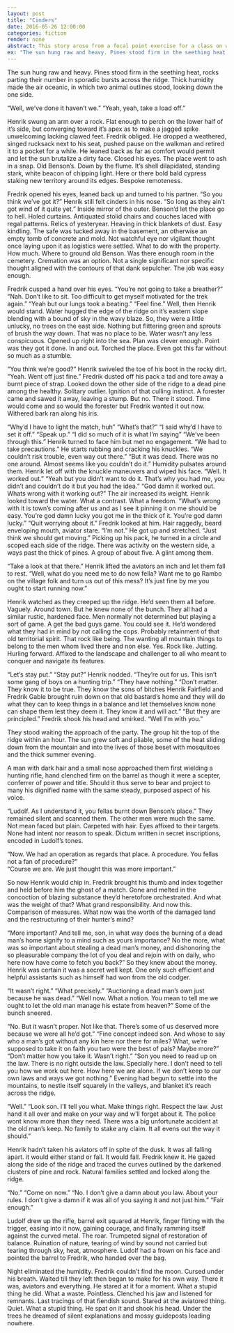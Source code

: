 ```yaml
---
layout: post
title: "Cinders"
date: 2016-05-26 12:00:00
categories: fiction 
render: none
abstract: This story arose from a focal point exercise for a class on writing fiction. This is the original version. I may rework this story at some future juncture. 
ex: "The sun hung raw and heavy. Pines stood firm in the seething heat, rocks parting their number in sporadic bursts across the ridge. Thick humidity made the air oceanic, in which two animal outlines stood, looking down the one side..."
---
```

The sun hung raw and heavy. Pines stood firm in the seething heat, rocks parting their number in sporadic bursts across the ridge. Thick humidity made the air oceanic, in which two animal outlines stood, looking down the one side. 

“Well, we’ve done it haven’t we.” 
“Yeah, yeah, take a load off.” 

Henrik swung an arm over a rock. Flat enough to perch on the lower half of it’s side, but converging toward it’s apex as to make a jagged spike unwelcoming lacking clawed feet. Fredrik obliged. He dropped a weathered, singed rucksack next to his seat, pushed pause on the walkman and retired it to a pocket for a while. He leaned back as far as comfort would permit and let the sun brutalize a dirty face. Closed his eyes. 
The place went to ash in a snap. Old Benson’s. Down by the flume. It’s shell dilapidated, standing stark, white beacon of chipping light. Here or there bold bald cypress staking new territory around its edges. Bespoke remoteness.
  
Fredrik opened his eyes, leaned back up and turned to his partner. 
“So you think we’ve got it?”
Henrik still felt cinders in his nose.
“So long as they ain’t got wind of it quite yet.”
Inside mirror of the outer. Benson’d let the place go to hell. Holed curtains. Antiquated stolid chairs and couches laced with regal patterns. Relics of yesteryear. Heaving in thick blankets of dust. Easy kindling. The safe was tucked away in the basement, an otherwise an empty tomb of concrete and mold. Not watchful eye nor vigilant thought once laying upon it as logistics were settled. What to do with the property. How much. Where to ground old Benson. Was there enough room in the cemetery. Cremation was an option. Not a single significant nor specific thought aligned with the contours of that dank sepulcher. The job was easy enough. 

Fredrik cusped a hand over his eyes. 
“You’re not going to take a breather?”
“Nah. Don’t like to sit. Too difficult to get myself motivated for the trek again.”
“Yeah but our lungs took a beating.”
“Feel fine.”
Well, then Henrik would stand. Water hugged the edge of the ridge on it’s eastern slope blending with a bound of sky in the wavy blaze. So, they were a little unlucky, no trees on the east side. Nothing but flittering green and sprouts of brush the way down. That was no place to be. Water wasn’t any less conspicuous. Opened up right into the sea. Plan was clever enough. Point was they got it done. In and out. Torched the place. Even got this far without so much as a stumble. 

“You think we’re good?”
Henrik swiveled the toe of his boot in the rocky dirt. 
“Yeah. Went off just fine.”
Fredrik dusted off his pack a tad and tore away a burnt piece of strap. Looked down the other side of the ridge to a dead pine among the healthy. Solitary outlier. Ignition of that culling instinct. A forester came and sawed it away, leaving a stump. But no. There it stood. Time would come and so would the forester but Fredrik wanted it out now. Withered bark ran along his iris. 

“Why’d I have to light the match, huh”
“What’s that?”
“I said why’d I have to set it off.”
“Speak up.”
“I did so much of it is what I’m saying”
“We’ve been through this.”
Henrik turned to face him but met no engagement. 
“We had to take precautions.”
He starts rubbing and cracking his knuckles. 
“We couldn’t risk trouble, even way out there.”
“But it was dead. There was no one around. Almost seems like you couldn’t do it.”
Humidity pulsates around them. Henrik let off with the knuckle maneuvers and wiped his face. 
“Well. It worked out.”
“Yeah but you didn’t want to do it. That’s why you had me, you didn’t and couldn’t do it but you had the idea.”
“God damn it worked out. Whats wrong with it working out?”
The air increased its weight. Henrik looked toward the water. What a contrast. What a freedom. 
“What’s wrong with it is town’s coming after us and as I see it pinning it on me should be easy. You’re god damn lucky you got me in the thick of it. You’re god damn lucky.”
“Quit worrying about it.”
Fredrik looked at him. Hair raggedly, beard enveloping mouth, aviator stare. 
“I’m not.” 
He got up and stretched. 
“Just think we should get moving.” 
Picking up his pack, he turned in a circle and scoped each side of the ridge. There was activity on the western side, a ways past the thick of pines. A group of about five. A glint among them. 

“Take a look at that there.”
Henrik lifted the aviators an inch and let them fall to rest. 
“Well, what do you need me to do now fella? Want me to go Rambo on the village folk and turn us out of this mess? It’s just fine by me you ought to start running now.”

Henrik watched as they creeped up the ridge. He’d seen them all before. Vaguely. Around town. But he knew none of the bunch. They all had a similar rustic, hardened face. Men normally not determined but playing a sort of game. A get the bad guys game. You could see it. He’d wondered what they had in mind by not calling the cops. Probably retainment of that old territorial spirit. That rock like being. The wanting all mountain things to belong to the men whom lived there and non else. Yes. Rock like. Jutting. Hurling forward. Affixed to the landscape and challenger to all who meant to conquer and navigate its features. 

“Let’s stay put.”
“Stay put?”
Henrik nodded. 
“They’re out for us. This isn’t some gang of boys on a hunting trip.”
“They have nothing.”
“Don’t matter. They know it to be true. They know the sons of bitches Henrik Fairfield and Fredrik Gable brought ruin down on that old bastard’s home and they will do what they can to keep things in a balance and let themselves know none can shape them lest they deem it. They know it and will act.”
“But they are principled.”
Fredrik shook his head and smirked. 
“Well I’m with you.”

They stood waiting the approach of the party. The group hit the top of the ridge within an hour. The sun grew soft and pliable, some of the heat sliding down from the mountain and into the lives of those beset with mosquitoes and the thick summer evening. 

A man with dark hair and a small nose approached them first wielding a hunting rifle, hand clenched firm on the barrel as though it were a scepter, conferrer of power and title. Should it thus serve to bear and project to many his dignified name with the same steady, purposed aspect of his voice.

“Ludolf. As I understand it, you fellas burnt down Benson’s place.”
They remained silent and scanned them. The other men were much the same. Not mean faced but plain. Carpeted with hair. Eyes affixed to their targets. None had intent nor reason to speak. Dictum written in secret inscriptions, encoded in Ludolf’s tones. 

“Now. We had an operation as regards that place. A procedure. You fellas not a fan of procedure?”  
“Course we are. We just thought this was more important.”

So now Henrik would chip in. Fredrik brought his thumb and index together and held before him the ghost of a match. Gone and melted in the concoction of blazing substance they’d heretofore orchestrated. And what was the weight of that? What grand responsibility. And now this. Comparison of measures. What now was the worth of the damaged land and the restructuring of their hunter’s mind? 

“More important? And tell me, son, in what way does the burning of a dead man’s home signify to a mind such as yours importance? No the more, what was so important about stealing a dead man’s money, and dishonoring the so pleasurable company the lot of you deal and rejoin with on daily, who here now have come to fetch you back?” 
So they knew about the money. Henrik was certain it was a secret well kept. One only such efficient and helpful assistants such as himself had won from the old codger. 

“It wasn’t right.”
“What precisely.”
“Auctioning a dead man’s own just because he was dead.”
“Well now. What a notion. You mean to tell me we ought to let the old man manage his estate from heaven?”
Some of the bunch sneered.

“No. But it wasn’t proper. Not like that. There’s some of us deserved more because we were all he’d got.”
“Fine concept indeed son. And whose to say who a man’s got without any kin here nor there for miles? What, we’re supposed to take it on faith you two were the best of pals? Maybe more?”
“Don’t matter how you take it. Wasn’t right.”
“Son you need to read up on the law. There is no right outside the law. Specially here. I don’t need to tell you how we work out here. How here we are alone. If we don’t keep to our own laws and ways we got nothing.”
Evening had begun to settle into the mountains, to nestle itself squarely in the valleys, and blanket it’s reach across the ridge. 

“Well.”
“Look son. I’ll tell you what. Make things right. Respect the law. Just hand it all over and make on your way and w’ll forget about it. The police wont know more than they need. There was a big unfortunate accident at the old man’s keep. No family to stake any claim. It all evens out the way it should.”

Henrik hadn’t taken his aviators off in spite of the dusk. It was all falling apart. it would either stand or fall. It would fall. Fredrik knew it. He gazed along the side of the ridge and traced the curves outlined by the darkened clusters of pine and rock. Natural families settled and locked along the ridge. 

“No.”
“Come on now.”
“No. I don’t give a damn about you law. About your rules. I don’t give a damn if it was all of you saying it and not just him.”
“Fair enough.”

Ludolf drew up the rifle, barrel exit squared at Henrik, finger flirting with the trigger, easing into it now, gaining courage, and finally ramming itself against the curved metal. The roar. Trumpeted signal of restoration of balance. Ruination of nature, tearing of wind by sound not carried but tearing through sky, heat, atmosphere. Ludolf had a frown on his face and pointed the barrel to Fredrik, who handed over the bag.

Night eliminated the humidity. Fredrik couldn’t find the moon. Cursed under his breath. Waited till they left then began to make for his own way. There it was, aviators and everything. He stared at it for a moment. What a stupid thing he did. What a waste. Pointless. Clenched his jaw and listened for remnants. Last tracings of that fiendish sound. Stared at the aviatored thing. Quiet. What a stupid thing. He spat on it and shook his head. Under the trees he dreamed of silent explanations and mossy guideposts leading nowhere. 
